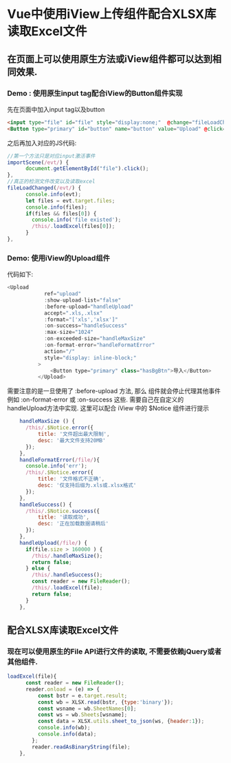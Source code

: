# Vue中使用iView上传组件配合XLSX库读取Excel文件
## 在页面上可以使用原生方法或iView组件都可以达到相同效果.
### Demo : 使用原生input tag配合iView的Button组件实现
先在页面中加入input tag以及button
```html
<input type="file" id="file" style="display:none;"  @change="fileLoadChanged"/>
<Button type="primary" id="button" name="button" value="Upload" @click="importScene" class="hasBgBtn">导入</Button>

```

之后再加入对应的JS代码: 

```javascript
//第一个方法只是对应input激活事件
importScene(/evt/) {
      document.getElementById("file").click();
},
//真正的检测文件改变以及读取excel
fileLoadChanged(/evt/) {
      console.info(evt);
      let files = evt.target.files;
      console.info(files);
      if(files && files[0]) {
        console.info('file existed');
        /this/.loadExcel(files[0]);
      }
},
```

### Demo: 使用iView的Upload组件

代码如下:
```javascript
<Upload
            ref="upload" 
            :show-upload-list="false"
            :before-upload="handleUpload" 
            accept=".xls,.xlsx"
            :format="['xls','xlsx']" 
            :on-success="handleSuccess" 
            :max-size="1024" 
            :on-exceeded-size="handleMaxSize"
            :on-format-error="handleFormatError"
            action="/"
            style="display: inline-block;" 
          >
              <Button type="primary" class="hasBgBtn">导入</Button>
          </Upload>

```

需要注意的是一旦使用了 :before-upload 方法, 那么<Upload> 组件就会停止代理其他事件例如 :on-format-error 或 :on-success 这些. 需要自己在自定义的 handleUpload方法中实现.
这里可以配合 iView 中的 $Notice 组件进行提示

```javascript
    handleMaxSize () {
      /this/.$Notice.error({
          title: '文件超出最大限制',
          desc: '最大文件支持20MB'
      });      
    },
    handleFormatError(/file/){
      console.info('err');
      /this/.$Notice.error({
          title: '文件格式不正确',
          desc: '仅支持后缀为.xls或.xlsx格式'
      });
    },
    handleSuccess() {
      /this/.$Notice.success({
          title: '读取成功',
          desc: '正在加载数据请稍后'
      });
    },
    handleUpload(/file/) {
      if(file.size > 160000 ) {
        /this/.handleMaxSize();
        return false;
      } else {
        /this/.handleSuccess();
        const reader = new FileReader();
        /this/.loadExcel(file);
        return false;
      }
    },

```

## 配合XLSX库读取Excel文件
### 现在可以使用原生的File API进行文件的读取, 不需要依赖jQuery或者其他组件.
```javascript
loadExcel(file){
      const reader = new FileReader();
      reader.onload = (e) => {
          const bstr = e.target.result;
          const wb = XLSX.read(bstr, {type:'binary'});
          const wsname = wb.SheetNames[0];
          const ws = wb.Sheets[wsname];
          const data = XLSX.utils.sheet_to_json(ws, {header:1});
          console.info(wb);
          console.info(data);
        };
        reader.readAsBinaryString(file);
    },

```